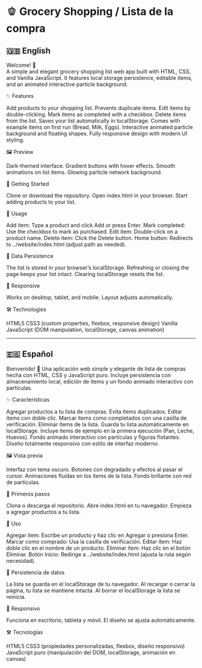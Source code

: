 # 🫑 Grocery Shopping / Lista de la compra

## 🇬🇧 English

Welcome! 👋  
A simple and elegant grocery shopping list web app built with HTML, CSS, and Vanilla JavaScript.
It features local storage persistence, editable items, and an animated interactive particle background.


✨ Features

Add products to your shopping list.
Prevents duplicate items.
Edit items by double-clicking.
Mark items as completed with a checkbox.
Delete items from the list.
Saves your list automatically in localStorage.
Comes with example items on first run (Bread, Milk, Eggs).
Interactive animated particle background and floating shapes.
Fully responsive design with modern UI styling.

🖼️ Preview

Dark-themed interface.
Gradient buttons with hover effects.
Smooth animations on list items.
Glowing particle network background.

🚀 Getting Started

Clone or download the repository.
Open index.html in your browser.
Start adding products to your list.

🔧 Usage

Add item: Type a product and click Add or press Enter.
Mark completed: Use the checkbox to mark as purchased.
Edit item: Double-click on a product name.
Delete item: Click the Delete button.
Home button: Redirects to ../website/index.html (adjust path as needed).

💾 Data Persistence

The list is stored in your browser’s localStorage.
Refreshing or closing the page keeps your list intact.
Clearing localStorage resets the list.

📱 Responsive

Works on desktop, tablet, and mobile.
Layout adjusts automatically.

🛠️ Technologies

HTML5
CSS3 (custom properties, flexbox, responsive design)
Vanilla JavaScript (DOM manipulation, localStorage, canvas animation)


---

## 🇪🇸 Español

Bienvenido! 👋
Una aplicación web simple y elegante de lista de compras hecha con HTML, CSS y JavaScript puro.
Incluye persistencia con almacenamiento local, edición de ítems y un fondo animado interactivo con partículas.

✨ Características

Agregar productos a tu lista de compras.
Evita ítems duplicados.
Editar ítems con doble clic.
Marcar ítems como completados con una casilla de verificación.
Eliminar ítems de la lista.
Guarda tu lista automáticamente en localStorage.
Incluye ítems de ejemplo en la primera ejecución (Pan, Leche, Huevos).
Fondo animado interactivo con partículas y figuras flotantes.
Diseño totalmente responsivo con estilo de interfaz moderno.

🖼️ Vista previa

Interfaz con tema oscuro.
Botones con degradado y efectos al pasar el cursor.
Animaciones fluidas en los ítems de la lista.
Fondo brillante con red de partículas.

🚀 Primeros pasos

Clona o descarga el repositorio.
Abre index.html en tu navegador.
Empieza a agregar productos a tu lista.

🔧 Uso

Agregar ítem: Escribe un producto y haz clic en Agregar o presiona Enter.
Marcar como comprado: Usa la casilla de verificación.
Editar ítem: Haz doble clic en el nombre de un producto.
Eliminar ítem: Haz clic en el botón Eliminar.
Botón Inicio: Redirige a ../website/index.html (ajusta la ruta según necesidad).

💾 Persistencia de datos

La lista se guarda en el localStorage de tu navegador.
Al recargar o cerrar la página, tu lista se mantiene intacta.
Al borrar el localStorage la lista se reinicia.

📱 Responsivo

Funciona en escritorio, tableta y móvil.
El diseño se ajusta automáticamente.

🛠️ Tecnologías

HTML5
CSS3 (propiedades personalizadas, flexbox, diseño responsivo)
JavaScript puro (manipulación del DOM, localStorage, animación en canvas)
